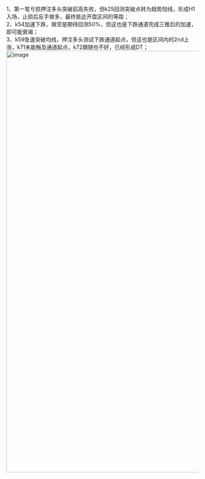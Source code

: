 1、第一笔亏损押注多头突破前高失败，但k25回测突破点转为趋势阳线，形成H1入场，止损后反手做多，最终抵达开盘区间的等距；  
2、k54加速下跌，做空是期待回测50%，但这也是下跌通道完成三推后的加速，即可能衰竭；  
3、k59急速突破均线，押注多头测试下跌通道起点，但这也是区间内的2nd上涨，k71未能触及通道起点，k72跟随也不好，已经形成DT；  
<img width="2462" height="1106" alt="image" src="https://github.com/user-attachments/assets/46fc9c70-3b1c-491b-8820-2b1a8e178690" />

